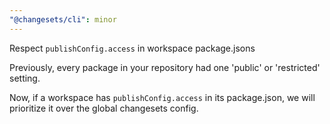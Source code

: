 ```yaml
---
"@changesets/cli": minor
---
```


Respect `publishConfig.access` in workspace package.jsons

Previously, every package in your repository had one 'public' or 'restricted' setting.

Now, if a workspace has `publishConfig.access` in its package.json, we will prioritize it over the global changesets config.
